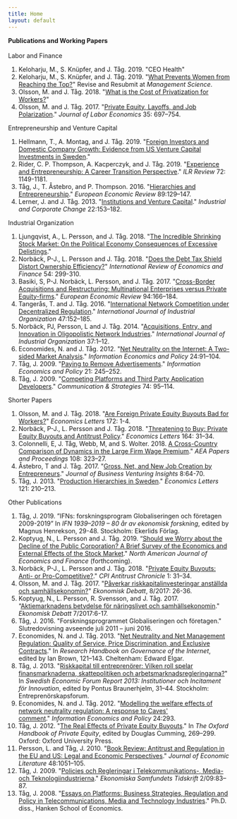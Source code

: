 ```yaml
---
title: Home
layout: default
---
```



<strong>Publications and Working Papers</strong><br><br>
Labor and Finance
<ol>
 	<li>Keloharju, M., S. Knüpfer, and J. Tåg. 2019. "CEO Health"</li>
 	<li>Keloharju, M., S. Knüpfer, and J. Tåg. 2019. "<a href="https://ssrn.com/abstract=2730207" target="_blank" rel="noopener noreferrer">What Prevents Women from Reaching the Top?</a>" Revise and Resubmit at <em>Management Science</em>.</li>
 	<li>Olsson, M. and J. Tåg. 2018. "<a href="https://papers.ssrn.com/sol3/papers.cfm?abstract_id=3134462" target="_blank" rel="noopener noreferrer">What is the Cost of Privatization for Workers?</a>"</li>
 	<li>Olsson, M. and J. Tåg. 2017. "<a href="https://doi.org/10.1086/690712" target="_blank" rel="noopener noreferrer">Private Equity, Layoffs, and Job Polarization</a>." <em>Journal of Labor Economics</em> 35: 697–754.</li>
</ol>
Entrepreneurship and Venture Capital
<ol>
 	<li>Hellmann, T., A. Montag, and J. Tåg. 2019. "<a href="https://papers.ssrn.com/sol3/papers.cfm?abstract_id=3372976" target="_blank" rel="noopener noreferrer">Foreign Investors and Domestic Company Growth: Evidence from US Venture Capital Investments in Sweden</a>."</li>
 	<li>Rider, C. P. Thompson, A. Kacperczyk, and J. Tåg. 2019. "<a href="https://doi.org/10.1177/0019793919852919" target="_blank" rel="noopener noreferrer">Experience and Entrepreneurship: A Career Transition Perspective</a>." <em>ILR Review</em> 72: 1149-1181.</li>
 	<li>Tåg, J., T. Åstebro, and P. Thompson. 2016. "<a href="http://dx.doi.org/10.1016/j.euroecorev.2016.06.007" target="_blank" rel="noopener noreferrer">Hierarchies and Entrepreneurship</a>." <em>European Economic Review</em> 89:129–147.</li>
 	<li>Lerner, J. and J. Tåg. 2013. "<a href="https://doi.org/10.1093/icc/dts050" target="_blank" rel="noopener noreferrer">Institutions and Venture Capital</a>." <em>Industrial and Corporate Change</em> 22:153–182.</li>
</ol>
Industrial Organization
<ol>
 	<li>Ljungqvist, A., L. Persson, and J. Tåg. 2018. "<a href="https://ssrn.com/abstract=2714916" target="_blank" rel="noopener noreferrer">The Incredible Shrinking Stock Market: On the Political Economy Consequences of Excessive Delistings</a>."</li>
 	<li>Norbäck, P-J., L. Persson and J. Tåg. 2018. "<a href="https://doi.org/10.1016/j.iref.2017.09.012" target="_blank" rel="noopener noreferrer">Does the Debt Tax Shield Distort Ownership Efficiency?</a>" <em>International Review of Economics and Finance</em> 54: 299-310.</li>
 	<li>Basiki, S, P-J. Norbäck, L. Persson, and J. Tåg. 2017. "<a href="http://dx.doi.org/10.1016/j.euroecorev.2017.02.012" target="_blank" rel="noopener noreferrer">Cross-Border Acquisitions and Restructuring: Multinational Enterprises versus Private Equity-firms</a>."&nbsp;<em>European Economic Review&nbsp;</em>94:166–184.</li>
 	<li>Tangerås, T. and J. Tåg. 2016. "<a href="http://dx.doi.org/10.1016/j.ijindorg.2016.04.006" target="_blank" rel="noopener noreferrer">International Network Competition under Decentralized Regulation</a>." <em>International Journal of Industrial Organization&nbsp;</em>47:152–185.</li>
 	<li>Norbäck, PJ, Persson, L and J. Tåg. 2014.&nbsp;"<a href="http://dx.doi.org/10.1016/j.ijindorg.2014.07.003" target="_blank" rel="noopener noreferrer">Acquisitions, Entry, and Innovation in Oligopolistic Network Industries</a>." <em>International Journal of Industrial Organization</em> 37:1–12.</li>
 	<li>Economides, N. and J. Tåg. 2012. "<a href="http://dx.doi.org/10.1016/j.infoecopol.2012.01.001" target="_blank" rel="noopener noreferrer">Net Neutrality on the Internet: A Two-sided Market Analysis</a>." <em>Information Economics and Policy</em> 24:91–104.</li>
 	<li>Tåg, J. 2009. "<a href="http://dx.doi.org/10.1016/j.infoecopol.2009.02.001" target="_blank" rel="noopener noreferrer">Paying to Remove Advertisements</a>." <em>Information Economics and Policy</em>&nbsp;21: 245–252.</li>
 	<li>Tåg, J. 2009. "<a href="https://ssrn.com/abstract=1559094" target="_blank" rel="noopener noreferrer">Competing Platforms and Third Party Application Developers</a>." <em>Communication &amp; Strategies</em> 74: 95–114.</li>
</ol>
Shorter Papers
<ol>
 	<li>Olsson, M. and J. Tåg. 2018. "<a href="https://doi.org/10.1016/j.econlet.2018.08.002" target="_blank" rel="noopener noreferrer">Are Foreign Private Equity Buyouts Bad for Workers?</a>" <em>Economics Letters</em> 172: 1-4.</li>
 	<li>Norbäck, P-J., L. Persson and J. Tåg. 2018. "<a href="https://doi.org/10.1016/j.econlet.2017.12.027" target="_blank" rel="noopener noreferrer">Threatening to Buy: Private Equity Buyouts and Antitrust Policy</a>." <em>Economics Letters</em> 164: 31–34.</li>
 	<li>Colonnelli, E, J. Tåg, Webb, M, and S. Wolter. 2018. <a href="https://www.aeaweb.org/articles?id=10.1257/pandp.20181067" target="_blank" rel="noopener noreferrer">A Cross-Country Comparison of Dynamics in the Large Firm Wage Premium</a>." <em>AEA Papers and Proceedings</em> 108: 323–27.</li>
 	<li>Åstebro, T and J. Tåg. 2017. "<a href="https://doi.org/10.1016/j.jbvi.2017.06.001" target="_blank" rel="noopener">Gross, Net, and New Job Creation by Entrepreneurs</a>." <em>Journal of Business Venturing Insights</em> 8:64-70.</li>
 	<li>Tåg, J. 2013. "<a href="http://dx.doi.org/10.1016/j.econlet.2013.08.001" target="_blank" rel="noopener noreferrer">Production Hierarchies in Sweden</a>." <em>Economics Letters</em> 121: 210–213.</li>
</ol>
Other Publications
<ol>
    <li>Tåg, J. 2019. ”IFNs: forskningsprogram Globaliseringen och företagen 2009-2019” In <em>IFN 1939–2019 – 80 år av ekonomisk forskning</em>, edited by Magnus Henrekson, 29-48. Stockholm: Ekerlids Förlag.</li>
    <li>Koptyug, N., L. Persson and J. Tåg. 2019. “<a href="http://ssrn.com/abstract=3456584" target="_blank" rel="noopener noreferrer">Should we Worry about the Decline of the Public Corporation? A Brief Survey of the Economics and External Effects of the Stock Market</a>." <em>North American Journal of Economics and Finance</em> (forthcoming).</li>
 	<li>Norbäck, P-J., L. Persson and J. Tåg. 2018. "<a href="https://papers.ssrn.com/sol3/papers.cfm?abstract_id=3128858" target="_blank" rel="noopener noreferrer">Private Equity Buyouts: Anti- or Pro-Competitive?</a>." <em>CPI Antitrust Chronicle</em> 1: 31–34.</li>
 	<li>Olsson, M. and J. Tåg. 2017. "<a href="https://www.nationalekonomi.se/sites/default/files/NEFfiler/45-8-mojt.pdf" target="_blank" rel="noopener">Påverkar riskkapitalinvesteringar anställda och samhällsekonomin?</a>" <i>Ekonomisk Debatt</i>, 8/2017: 26-36.</li>
 	<li>Koptyug, N., L. Persson, R. Svensson, and J. Tåg. 2017. “<a href="https://nationalekonomi.se/sites/default/files/NEFfiler/45-7-nklprsjt.pdf" target="_blank" rel="noopener noreferrer">Aktiemarknadens betydelse för näringslivet och samhällsekonomin</a>." <em>Ekonomisk Debatt</em> 7/2017:6-17.</li>
 	<li>Tåg, J. 2016. "Forskningsprogrammet Globaliseringen och företagen." Slutredovisning avseende juli 2011 – juni 2016.</li>
 	<li>Economides, N. and J. Tåg. 2013. "<a href="http://www.e-elgar.com/shop/research-handbook-on-governance-of-the-internet" target="_blank" rel="noopener noreferrer">Net Neutrality and Net Management Regulation: Quality of Service, Price Discrimination, and Exclusive Contracts</a>." In <em>Research Handbook on Governance of the Internet</em>, edited by Ian Brown, 121–143. Cheltenham: Edward Elgar.</li>
 	<li>Tåg, J. 2013. "<a href="http://entreprenorskapsforum.se/wp-content/uploads/2013/11/SEF_Rapport2013_webb.pdf" target="_blank" rel="noopener noreferrer">Riskkapital till entreprenörer: Vilken roll spelar finansmarknaderna, skattepolitiken och arbetsmarknadsregleringarna?</a>" In <em>Swedish Economic Forum Report 2013: Institutioner och Incitament för Innovation</em>, edited by Pontus Braunerhjelm, 31–44. Stockholm: Entreprenörskapsforum.</li>
 	<li>Economides, N. and J. Tåg. 2012. "<a href="http://dx.doi.org/10.1016/j.infoecopol.2012.08.004" target="_blank" rel="noopener noreferrer">Modelling the welfare effects of network neutrality regulation: A response to Caves' comment</a>."&nbsp;<em>Information Economics and Policy</em>&nbsp;24:293.</li>
 	<li>Tåg, J. 2012. "<a href="http://dx.doi.org/10.1093/oxfordhb/9780195391589.013.0011" target="_blank" rel="noopener noreferrer">The Real Effects of Private Equity Buyouts</a>." In <em>The Oxford Handbook of Private Equity</em>, edited by Douglas Cumming, 269–299. Oxford: Oxford University Press.</li>
 	<li>Persson, L. and Tåg, J. 2010. "<a href="http://www.jstor.org/stable/29779721" target="_blank" rel="noopener noreferrer">Book Review: Antitrust and Regulation in the EU and US: Legal and Economic Perspectives</a>." <em>Journal of Economic Literature</em> 48:1051–105.</li>
 	<li>Tåg, J. 2009. "<a href="http://www.joacimtag.se/static/Tag2009_EST.pdf" target="_blank" rel="noopener noreferrer">Policies och Regleringar i Telekommunikations-, Media- och Teknologiindustrierna</a>." <em>Ekonomiska Samfundets&nbsp;</em><i>Tidskrift</i>&nbsp;2/09:83–87.</li>
 	<li>Tåg, J. 2008. "<a href="http://www.joacimtag.se/static/Tag2008-Essays-on-Platforms.pdf" target="_blank" rel="noopener noreferrer">Essays on Platforms: Business Strategies, Regulation and Policy in Telecommunications, Media and Technology Industries</a>." Ph.D. diss., Hanken School of Economics.</li>
</ol>

<!---
### All Publications and Working Papers

Labor and Finance
* Keloharju, M., S. Knüpfer, and J. Tåg. 2019. "CEO Health"
* Keloharju, M., S. Knüpfer, and J. Tåg. 2019. "[What Prevents Women from Reaching the Top?](https://ssrn.com/abstract=2730207)"
* Olsson, M. and J. Tåg. 2018. "[What is the Cost of Privatization for Workers?](https://papers.ssrn.com/sol3/papers.cfm?abstract_id=3134462)


### Copied from Zotero 

* Åstebro, Thomas, and Joacim Tåg. “Gross, Net, and New Job Creation by Entrepreneurs.” Journal of Business Venturing Insights 8 (November 2017): 64–70. https://doi.org/10.1016/j.jbvi.2017.06.001.
* Colonnelli, Emanuele, Joacim Tåg, Michael Webb, and Stefanie Wolter. “A Cross-Country Comparison of Dynamics in the Large Firm Wage Premium.” AEA Papers and Proceedings 108 (2018): 323–27. https://doi.org/10.1257/pandp.20181067.
* Koptyug, Nikita, Lars Persson, and Joacim Tåg. “Should We Worry About the Decline of the Public Corporation? A Brief Survey of the Economics and External Effects of the Stock Market.” The North American Journal of Economics and Finance, August 2019, 101061. https://doi.org/10.1016/j.najef.2019.101061.
* Norbäck, Pehr-Johan, Lars Persson, and Joacim Tåg. “Private Equity Buyouts: Anti- or Pro-Competitive?” SSRN Electronic Journal, 2018. https://doi.org/10.2139/ssrn.3128858.
* Olsson, Martin, and Joacim Tåg. “Are Foreign Private Equity Buyouts Bad for Workers?” Economics Letters 172 (November 2018): 1–4. https://doi.org/10.1016/j.econlet.2018.08.002.
* Rider, Christopher I., Peter Thompson, Aleksandra Kacperczyk, and Joacim Tåg. “Experience and Entrepreneurship: A Career Transition Perspective.” ILR Review 72, no. 5 (October 2019): 1149–81. https://doi.org/10.1177/0019793919852919.

